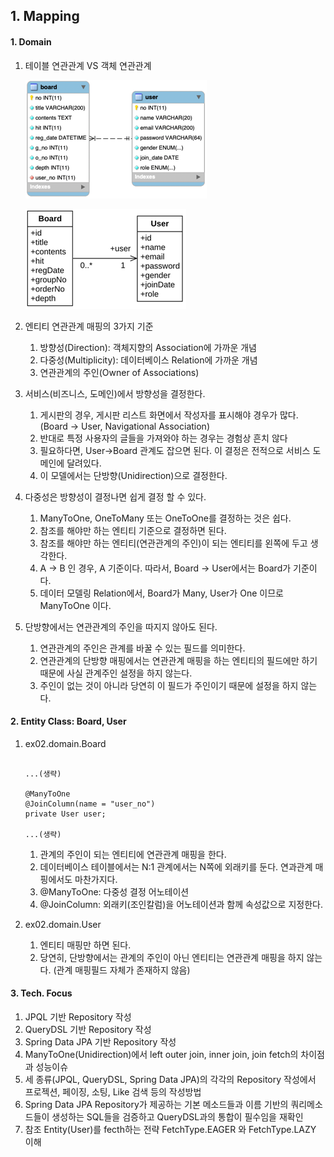 ## 1. Mapping

#### 1. Domain

1. 테이블 연관관계 VS 객체 연관관계

   ![32001.png](../_resources/32001.png)

   ![32002.png](../_resources/32002.png)

2. 엔티티 연관관계 매핑의 3가지 기준
    1) 방향성(Direction): 객체지향의 Association에 가까운 개념
    2) 다중성(Multiplicity): 데이터베이스 Relation에 가까운 개념
    3) 연관관계의 주인(Owner of Associations)

3. 서비스(비즈니스, 도메인)에서 방향성을 결정한다.
    1) 게시판의 경우, 게시판 리스트 화면에서 작성자를 표시해야 경우가 많다. (Board -> User, Navigational Association)
    2) 반대로 특정 사용자의 글들을 가져와야 하는 경우는 경험상 흔치 않다
    3) 필요하다면, User->Board 관계도 잡으면 된다. 이 결정은 전적으로 서비스 도메인에 달려있다.
    4) 이 모델에서는 단방향(Unidirection)으로 결정한다.

4. 다중성은 방향성이 결정나면 쉽게 결정 할 수 있다.
    1) ManyToOne, OneToMany 또는 OneToOne를 결정하는 것은 쉽다.
    2) 참조를 해야만 하는 엔티티 기준으로 결정하면 된다.
    3) 참조를 해야만 하는 엔티티(연관관계의 주인)이 되는 엔티티를 왼쪽에 두고 생각한다.
    4) A -> B 인 경우, A 기준이다. 따라서, Board -> User에서는 Board가 기준이다.
    5) 데이터 모델링 Relation에서, Board가 Many, User가 One 이므로 ManyToOne 이다.

5. 단방향에서는 연관관계의 주인을 따지지 않아도 된다.
    1) 연관관계의 주인은 관계를 바꿀 수 있는 필드를 의미한다.
    2) 연관관계의 단방향 매핑에서는 연관관계 매핑을 하는 엔티티의 필드에만 하기 때문에 사실 관계주인 설정을 하지 않는다.
    3) 주인이 없는 것이 아니라 당연히 이 필드가 주인이기 때문에 설정을 하지 않는다.

#### 2. Entity Class: Board, User

1. ex02.domain.Board

   ```
   
   ...(생략)
   
   @ManyToOne
   @JoinColumn(name = "user_no")
   private User user;

   ...(생략)
   
   ```

    1) 관계의 주인이 되는 엔티티에 연관관계 매핑을 한다.
    2) 데이터베이스 테이블에서는 N:1 관계에서는 N쪽에 외래키를 둔다. 연과관계 매핑에서도 마찬가지다.
    3) @ManyToOne: 다중성 결정 어노테이션
    4) @JoinColumn: 외래키(조인칼럼)을 어노테이션과 함께 속성값으로 지정한다.

2. ex02.domain.User
    1) 엔티티 매핑만 하면 된다.
    2) 당연히, 단방향에서는 관계의 주인이 아닌 엔티티는 연관관계 매핑을 하지 않는다. (관계 매핑필드 자체가 존재하지 않음)

#### 3. Tech. Focus

1. JPQL 기반 Repository 작성
2. QueryDSL 기반 Repository 작성
3. Spring Data JPA 기반 Repository 작성
4. ManyToOne(Unidirection)에서 left outer join, inner join, join fetch의 차이점과 성능이슈
5. 세 종류(JPQL, QueryDSL, Spring Data JPA)의 각각의 Repository 작성에서 프로젝션, 페이징, 소팅, Like 검색 등의 작성방법
6. Spring Data JPA Repository가 제공하는 기본 메소드들과 이름 기반의 쿼리메소드들이 생성하는 SQL들을 검증하고 QueryDSL과의 통합이 필수임을 재확인
7. 참조 Entity(User)를 fecth하는 전략 FetchType.EAGER 와 FetchType.LAZY 이해
 
 


